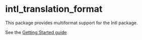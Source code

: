 # intl_translation_format

This package provides multiformat support for the Intl package.

See the [Getting Started guide](https://github.com/jamesblasco/intl_translation_format#getting-started)





